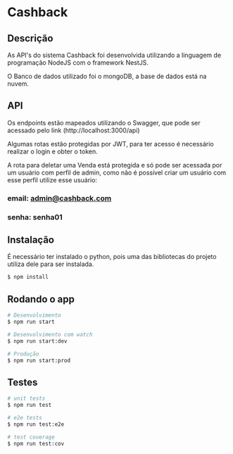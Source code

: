 # Cashback

## Descrição

As API's do sistema Cashback foi desenvolvida utilizando a linguagem de programação NodeJS com o framework NestJS.

O Banco de dados utilizado foi o mongoDB, a base de dados está na nuvem.


## API

Os endpoints estão mapeados utilizando o Swagger, que pode ser acessado pelo link (http://localhost:3000/api)

Algumas rotas estão protegidas por JWT, para ter acesso é necessário realizar o login e obter o token.

A rota para deletar uma Venda está protegida e só pode ser acessada por um usuário com perfil de admin, como não é possível criar um usuário com esse perfil utilize esse usuário:

### email: admin@cashback.com

### senha: senha01


## Instalação

É necessário ter instalado o python, pois uma das bibliotecas do projeto utiliza dele para ser instalada.

```bash
$ npm install
```

## Rodando o app

```bash
# Desenvolvimento
$ npm run start

# Desenvolvimento com watch
$ npm run start:dev

# Produção
$ npm run start:prod
```

## Testes

```bash
# unit tests
$ npm run test

# e2e tests
$ npm run test:e2e

# test coverage
$ npm run test:cov
```

